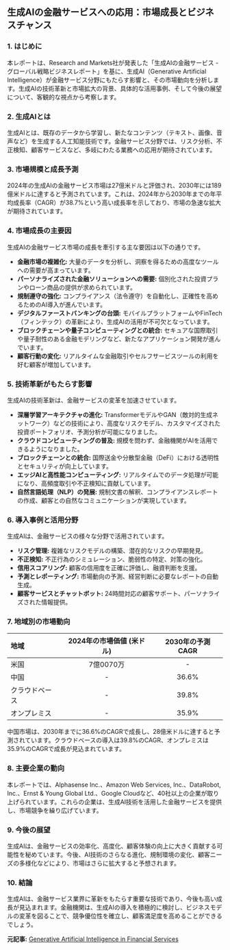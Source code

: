 ## 生成AIの金融サービスへの応用：市場成長とビジネスチャンス

### 1. はじめに

本レポートは、Research and Markets社が発表した「生成AIの金融サービス - グローバル戦略ビジネスレポート」を基に、生成AI（Generative Artificial Intelligence）が金融サービス分野にもたらす影響と、その市場動向を分析します。生成AIの技術革新と市場拡大の背景、具体的な活用事例、そして今後の展望について、客観的な視点から考察します。

### 2. 生成AIとは

生成AIとは、既存のデータから学習し、新たなコンテンツ（テキスト、画像、音声など）を生成する人工知能技術です。金融サービス分野では、リスク分析、不正検知、顧客サービスなど、多岐にわたる業務への応用が期待されています。

### 3. 市場規模と成長予測

2024年の生成AIの金融サービス市場は27億米ドルと評価され、2030年には189億米ドルに達すると予測されています。これは、2024年から2030年までの年平均成長率（CAGR）が38.7%という高い成長率を示しており、市場の急速な拡大が期待されています。

### 4. 市場成長の主要因

生成AIの金融サービス市場の成長を牽引する主な要因は以下の通りです。

* **金融市場の複雑化:** 大量のデータを分析し、洞察を得るための高度なツールへの需要が高まっています。
* **パーソナライズされた金融ソリューションへの需要:** 個別化された投資プランやローン商品の提供が求められています。
* **規制遵守の強化:** コンプライアンス（法令遵守）を自動化し、正確性を高めるためのAI導入が進んでいます。
* **デジタルファーストバンキングの台頭:** モバイルプラットフォームやFinTech（フィンテック）の革新により、生成AIの活用が不可欠となっています。
* **ブロックチェーンや量子コンピューティングとの統合:** セキュアな国際取引や量子耐性のある金融モデリングなど、新たなアプリケーション開発が進んでいます。
* **顧客行動の変化:** リアルタイムな金融取引やセルフサービスツールの利用を好む顧客が増加しています。

### 5. 技術革新がもたらす影響

生成AIの技術革新は、金融サービスの変革を加速させています。

* **深層学習アーキテクチャの進化:** TransformerモデルやGAN（敵対的生成ネットワーク）などの技術により、高度なリスクモデル、カスタマイズされた投資ポートフォリオ、予測分析が可能になりました。
* **クラウドコンピューティングの普及:** 規模を問わず、金融機関がAIを活用できるようになりました。
* **ブロックチェーンとの統合:** 国際送金や分散型金融（DeFi）における透明性とセキュリティが向上しています。
* **エッジAIと高性能コンピューティング:** リアルタイムでのデータ処理が可能になり、高頻度取引や不正検知に貢献しています。
* **自然言語処理（NLP）の発展:** 規制文書の解釈、コンプライアンスレポートの作成、顧客との自然なコミュニケーションが実現しています。

### 6. 導入事例と活用分野

生成AIは、金融サービスの様々な分野で活用されています。

* **リスク管理:** 複雑なリスクモデルの構築、潜在的なリスクの早期発見。
* **不正検知:** 不正行為のシミュレーション、脆弱性の特定、対策の強化。
* **信用スコアリング:** 顧客の信用度を正確に評価し、融資判断を支援。
* **予測とレポーティング:** 市場動向の予測、経営判断に必要なレポートの自動生成。
* **顧客サービスとチャットボット:** 24時間対応の顧客サポート、パーソナライズされた情報提供。

### 7. 地域別の市場動向

| 地域 | 2024年の市場価値 (米ドル) | 2030年の予測CAGR |
| :--------------- | :-------------------------: | :---------------: |
| 米国 | 7億0070万 | - |
| 中国 | - | 36.6% |
| クラウドベース | - | 39.8% |
| オンプレミス | - | 35.9% |

中国市場は、2030年までに36.6%のCAGRで成長し、28億米ドルに達すると予測されています。クラウドベースの導入は39.8%のCAGR、オンプレミスは35.9%のCAGRで成長が見込まれています。

### 8. 主要企業の動向

本レポートでは、Alphasense Inc.、Amazon Web Services, Inc.、DataRobot, Inc.、Ernst & Young Global Ltd.、Google Cloudなど、40社以上の企業が取り上げられています。これらの企業は、生成AI技術を活用した金融サービスを提供し、市場競争を繰り広げています。

### 9. 今後の展望

生成AIは、金融サービスの効率化、高度化、顧客体験の向上に大きく貢献する可能性を秘めています。今後、AI技術のさらなる進化、規制環境の変化、顧客ニーズの多様化などにより、市場はさらに拡大すると予想されます。

### 10. 結論

生成AIは、金融サービス業界に革新をもたらす重要な技術であり、今後も高い成長が見込まれます。金融機関は、生成AIの導入を積極的に検討し、ビジネスモデルの変革を図ることで、競争優位性を確立し、顧客満足度を高めることができるでしょう。


**元記事:** [Generative Artificial Intelligence in Financial Services](https://www.globenewswire.com/news-release/2025/03/19/3045626/0/en/Generative-Artificial-Intelligence-in-Financial-Services-Strategic-Business-Report-2025-Global-Market-to-Grow-by-16-2-Billion-During-2024-2030-Expansion-of-AI-Chatbots-Creates-New-.html)